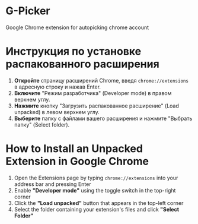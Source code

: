 # G-Picker
Google Chrome extension for autopicking chrome account

# Инструкция по установке распакованного расширения
1. **Откройте** страницу расширений Chrome, введя `chrome://extensions` в адресную строку и нажав Enter.
2. **Включите** "Режим разработчика" (Developer mode) в правом верхнем углу.
3. **Нажмите** кнопку "Загрузить распакованное расширение" (Load unpacked) в левом верхнем углу.
4. **Выберите** папку с файлами вашего расширения и нажмите "Выбрать папку" (Select folder).

# How to Install an Unpacked Extension in Google Chrome
1. Open the Extensions page by typing `chrome://extensions` into your address bar and pressing Enter
2. Enable **"Developer mode"** using the toggle switch in the top-right corner 
3. Click the **"Load unpacked"** button that appears in the top-left corner
4. Select the folder containing your extension's files and click **"Select Folder"**